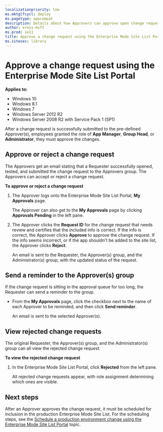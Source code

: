 ```yaml
---
localizationpriority: low
ms.mktglfcycl: deploy
ms.pagetype: appcompat
description: Details about how Approvers can approve open change requests in the Enterprise Mode Site List Portal.
author: eross-msft
ms.prod: ie11
title: Approve a change request using the Enterprise Mode Site List Portal (Internet Explorer 11 for IT Pros)
ms.sitesec: library
---
```


# Approve a change request using the Enterprise Mode Site List Portal

**Applies to:**

-   Windows 10
-   Windows 8.1
-   Windows 7
-   Windows Server 2012 R2
-   Windows Server 2008 R2 with Service Pack 1 (SP1)

After a change request is successfully submitted to the pre-defined Approver(s), employees granted the role of **App Manager**, **Group Head**, or **Administrator**, they must approve the changes.

## Approve or reject a change request
The Approvers get an email stating that a Requester successfully opened, tested, and submitted the change request to the Approvers group. The Approvers can accept or reject a change request.

**To approve or reject a change request**
1. The Approver logs onto the Enterprise Mode Site List Portal, **My Approvals** page.

   The Approver can also get to the **My Approvals** page by clicking **Approvals Pending** in the left pane.

2. The Approver clicks the **Request ID** for the change request that needs review and certifies that the included info is correct. If the info is correct, the Approver clicks **Approve** to approve the change request. If the info seems incorrect, or if the app shouldn't be added to the site list, the Approver clicks **Reject**.

   An email is sent to the Requester, the Approver(s) group, and the Administrator(s) group, with the updated status of the request.

## Send a reminder to the Approver(s) group
If the change request is sitting in the approval queue for too long, the Requester can send a reminder to the group.

- From the **My Approvals** page, click the checkbox next to the name of each Approver to be reminded, and then click **Send reminder**.

  An email is sent to the selected Approver(s).


## View rejected change requests
The original Requester, the Approver(s) group, and the Administrator(s) group can all view the rejected change request.

**To view the rejected change request**
1. In the Enterprise Mode Site List Portal, click **Rejected** from the left pane.

   All rejected change requests appear, with role assignment determining which ones are visible.


## Next steps
After an Approver approves the change request, it must be scheduled for inclusion in the production Enterprise Mode Site List. For the scheduling steps, see the [Schedule a production environment change using the Enterprise Mode Site List Portal](schedule-production-change-enterprise-mode-portal.md) topic.